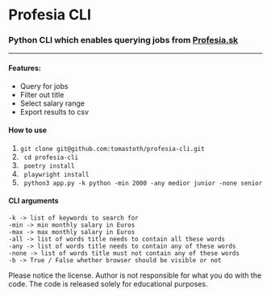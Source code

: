 

# **Profesia CLI** 

### Python CLI which enables querying jobs from [Profesia.sk](https://www.profesia.sk)

---

#### Features:
- Query for jobs
- Filter out title 
- Select salary range
- Export results to csv


#### How to use
1. ```git clone git@github.com:tomastoth/profesia-cli.git```
2. ``` cd profesia-cli```
3. ``` poetry install```
4. ``` playwright install```
5. ``` python3 app.py -k python -min 2000 -any medior junior -none senior```


#### CLI arguments
```
-k -> list of keywords to search for
-min -> min monthly salary in Euros
-max -> max monthly salary in Euros
-all -> list of words title needs to contain all these words
-any -> list of words title needs to contain any of these words
-none -> list of words title must not contain any of these words
-b -> True / False whether browser should be visible or not
```



Please notice the license. Author is not responsible for what you do with the code.
The code is released solely for educational purposes.
